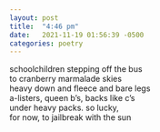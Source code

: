 ```yaml
---
layout: post
title:  "4:46 pm"
date:   2021-11-19 01:56:39 -0500
categories: poetry
---
```


schoolchildren stepping off the bus  
to cranberry marmalade skies  
heavy down and fleece and bare legs  
a-listers, queen b’s, backs like c’s  
under heavy packs. so lucky,  
for now, to jailbreak with the sun  
